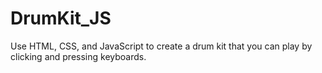 # DrumKit_JS

Use HTML, CSS, and JavaScript to create a drum kit that you can play by clicking and pressing keyboards.
